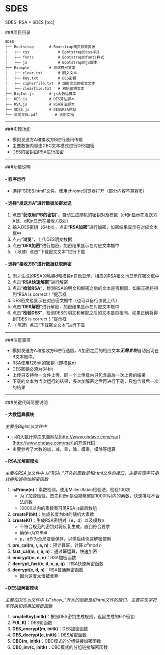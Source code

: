# SDES
SDES: RSA + 6DES
[toc]

###项目目录
```
SDES                         
├── Bootstrap		# Bootstrap网页框架资源
│   ├── css				# Bootstrap的css样式
│   ├── fonts			# Bootstrap的fonts样式
│   └── js            	# Bootstrap的js脚本
├── Example			# 测试样例文本
│   ├── clear.txt		# 明文文本
│   ├── key.txt			# DES密钥
│   ├── cipherfile.txt	# 加密之后的密文文本
│   └── clearfile.txt  	# 初始密钥文本
├── BigInt.js		# js大数运算库
├── DES.js			# DES算法脚本
├── RSA.js			# RSA算法脚本
├── SDES.js			# DES&RSA网站
└── 说明文档.pdf		# 说明文档
```

---
###实现功能
- 模拟发送方A和接收方B进行通讯传输
- 主要数据内容由CBC文本模式进行DES加密
- DES的密钥由RSA进行加密

----

###功能说明
#### - 程序运行
- 选择“SDES.html”文件，使用chrome浏览器打开（部分内容不兼容IE）
#### - 选择“发送方A”进行数据加密发送
1. 点击“**获取用户B的密钥**”，自动生成随机的密钥对及模数（e和n显示在发送方A处，d和n显示在接收方B处）
2. 输入DES密钥（64bit），点击“**RSA加密**”进行加密，加密结果显示在对应文本框中
3. 点击“**浏览**”，上传DES明文数据
4. 点击“**DES加密**”进行加密，加密结果显示在对应文本框中
5. （*可选*）点击“下载密文文本”进行下载
#### - 选择“接收方B”进行数据获取解密
1. 刚才生成的RSA的私钥d和模数n自动显示，相应的RSA密文也显示在密文框中
2. 点击“**RSA快速解密**”进行解密
3. 点击“**检验RSA**”，检测RSA的明文和解密之后的文本是否相同，如果正确将得到“RSA is correct！”提示框
4. DES密文也显示在对应密文框中（也可以自行浏览上传）
5. 点击“**DES解密**”进行解密，加密结果显示在对应文本框中
6. 点击“**检验DES**”，检测DES的明文和解密之后的文本是否相同，如果正确将得到“DES is correct！”提示框
7. （*可选*）点击“下载密文文本”进行下载

---

###注意事项
- 模拟发送方A和接收方B进行通信，A加密之后的相应文本***无需复制***自动出现在B文本框中。
- RSA使用128bit的密钥（即模数n）
- DES密钥必须为64bit
- 上传只支持单一文件上传，同一个上传框内只包含最后一次上传的结果
- 下载的文本为当次运行的结果，多次加解密之后再进行下载，只包含最后一次的结果

---

###关键代码简要说明
#### - 大数运算模块
*主要在BigInt.js文件中*
- js的大数计算库来自网站[http://www.ohdave.com/rsa/](http://www.ohdave.com/rsa/)的开源代码
- 主要参考了大数的加，减，乘，除，模乘，模除等运算

#### - RSA加解密模块
*主要在RSA.js文件中*
*以“RSA_”开头的函数是和html文件的接口，主要实现字符串转换和调用加解密函数*
1. **isPrime(n)**：素数检测，使用Miller-Rabin检验法，检验100次
	- 为了加速检验，首先判断n是否能够整除10000以内的素数，快速排除不合法的数
	- 10000以内的素数表可见RSA.js最后数组
2. **createP(bit)**：生成长度为bit的随机大素数
3. **createK()**：生成RSA密钥对（e，d）以及模数n
	- 不符合规范的密钥对将反复生成，直到符合要求
	- 确保n为128bit
	- p，q作为全局变量保存，以供后续快速解密使用
4. **pre_cal(m, r, a, n)**：预计算幂，计算 $a^{b} mod$ $n$  
5. **fast_cal(m, r, e, n)**：通过幂运算，快速加密
6. **encrypt(m, n, e)**：RSA加密函数
7. **decrypt_fast(c, d, n, p, q)**：RSA快速解密函数
8. **decrypt(c, d, n)**：RSA普通解密函数
	- 因为速度太慢被舍弃

#### - DES加解密模块
*主要在DES.js文件中*
*以“show_”开头的函数是和html文件的接口，主要实现字符串转换和调用加解密函数*
1. **createKey(initk)**：按照DES密钥生成规则，返回生成的6个密钥
2. **F(R, K)**：DES轮函数
3. **DES_encrypt(m, initk)**：DES加密函数
4. **DES_decrypt(c, initk)**：DES解密函数
5. **CBC(m, initk)**：CBC模式的分组链接加密函数
6. **CBC_inv(c, initk)**：CBC模式的分组链接解密函数
